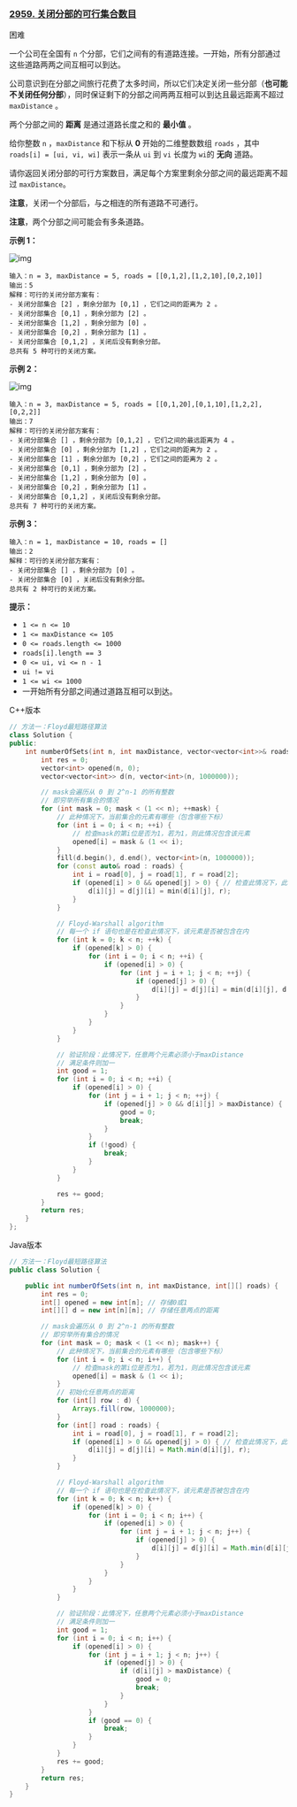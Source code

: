 ### [2959. 关闭分部的可行集合数目](https://leetcode.cn/problems/number-of-possible-sets-of-closing-branches/)

困难

一个公司在全国有 `n` 个分部，它们之间有的有道路连接。一开始，所有分部通过这些道路两两之间互相可以到达。

公司意识到在分部之间旅行花费了太多时间，所以它们决定关闭一些分部（**也可能不关闭任何分部**），同时保证剩下的分部之间两两互相可以到达且最远距离不超过 `maxDistance` 。

两个分部之间的 **距离** 是通过道路长度之和的 **最小值** 。

给你整数 `n` ，`maxDistance` 和下标从 **0** 开始的二维整数数组 `roads` ，其中 `roads[i] = [ui, vi, wi]` 表示一条从 `ui` 到 `vi` 长度为 `wi`的 **无向** 道路。

请你返回关闭分部的可行方案数目，满足每个方案里剩余分部之间的最远距离不超过 `maxDistance`。

**注意**，关闭一个分部后，与之相连的所有道路不可通行。

**注意**，两个分部之间可能会有多条道路。

**示例 1：**

![img](https://assets.leetcode.com/uploads/2023/11/08/example11.png)

```
输入：n = 3, maxDistance = 5, roads = [[0,1,2],[1,2,10],[0,2,10]]
输出：5
解释：可行的关闭分部方案有：
- 关闭分部集合 [2] ，剩余分部为 [0,1] ，它们之间的距离为 2 。
- 关闭分部集合 [0,1] ，剩余分部为 [2] 。
- 关闭分部集合 [1,2] ，剩余分部为 [0] 。
- 关闭分部集合 [0,2] ，剩余分部为 [1] 。
- 关闭分部集合 [0,1,2] ，关闭后没有剩余分部。
总共有 5 种可行的关闭方案。
```

**示例 2：**

![img](https://assets.leetcode.com/uploads/2023/11/08/example22.png)

```
输入：n = 3, maxDistance = 5, roads = [[0,1,20],[0,1,10],[1,2,2],[0,2,2]]
输出：7
解释：可行的关闭分部方案有：
- 关闭分部集合 [] ，剩余分部为 [0,1,2] ，它们之间的最远距离为 4 。
- 关闭分部集合 [0] ，剩余分部为 [1,2] ，它们之间的距离为 2 。
- 关闭分部集合 [1] ，剩余分部为 [0,2] ，它们之间的距离为 2 。
- 关闭分部集合 [0,1] ，剩余分部为 [2] 。
- 关闭分部集合 [1,2] ，剩余分部为 [0] 。
- 关闭分部集合 [0,2] ，剩余分部为 [1] 。
- 关闭分部集合 [0,1,2] ，关闭后没有剩余分部。
总共有 7 种可行的关闭方案。
```

**示例 3：**

```
输入：n = 1, maxDistance = 10, roads = []
输出：2
解释：可行的关闭分部方案有：
- 关闭分部集合 [] ，剩余分部为 [0] 。
- 关闭分部集合 [0] ，关闭后没有剩余分部。
总共有 2 种可行的关闭方案。
```

**提示：**

- `1 <= n <= 10`
- `1 <= maxDistance <= 105`
- `0 <= roads.length <= 1000`
- `roads[i].length == 3`
- `0 <= ui, vi <= n - 1`
- `ui != vi`
- `1 <= wi <= 1000`
- 一开始所有分部之间通过道路互相可以到达。

C++版本

```c++
// 方法一：Floyd最短路径算法
class Solution {
public:
    int numberOfSets(int n, int maxDistance, vector<vector<int>>& roads) {
        int res = 0;
        vector<int> opened(n, 0);
        vector<vector<int>> d(n, vector<int>(n, 1000000));

        // mask会遍历从 0 到 2^n-1 的所有整数
        // 即穷举所有集合的情况
        for (int mask = 0; mask < (1 << n); ++mask) {
            // 此种情况下，当前集合的元素有哪些（包含哪些下标）
            for (int i = 0; i < n; ++i) {
                // 检查mask的第i位是否为1，若为1，则此情况包含该元素
                opened[i] = mask & (1 << i);
            }
            fill(d.begin(), d.end(), vector<int>(n, 1000000));
            for (const auto& road : roads) {
                int i = road[0], j = road[1], r = road[2];
                if (opened[i] > 0 && opened[j] > 0) { // 检查此情况下，此两个元素是否被包含在内
                    d[i][j] = d[j][i] = min(d[i][j], r);
                }
            }

            // Floyd-Warshall algorithm
            // 每一个 if 语句也是在检查此情况下，该元素是否被包含在内
            for (int k = 0; k < n; ++k) {
                if (opened[k] > 0) {
                    for (int i = 0; i < n; ++i) {
                        if (opened[i] > 0) {
                            for (int j = i + 1; j < n; ++j) {
                                if (opened[j] > 0) {
                                    d[i][j] = d[j][i] = min(d[i][j], d[i][k] + d[k][j]);
                                }
                            }
                        }
                    }
                }
            }

            // 验证阶段：此情况下，任意两个元素必须小于maxDistance
            // 满足条件则加一
            int good = 1;
            for (int i = 0; i < n; ++i) {
                if (opened[i] > 0) {
                    for (int j = i + 1; j < n; ++j) {
                        if (opened[j] > 0 && d[i][j] > maxDistance) {
                            good = 0;
                            break;
                        }
                    }
                    if (!good) {
                        break;
                    }
                }
            }

            res += good;
        }
        return res;
    }
};
```

Java版本

```java
// 方法一：Floyd最短路径算法
public class Solution {

    public int numberOfSets(int n, int maxDistance, int[][] roads) {
        int res = 0;
        int[] opened = new int[n]; // 存储0或1
        int[][] d = new int[n][n]; // 存储任意两点的距离

        // mask会遍历从 0 到 2^n-1 的所有整数
        // 即穷举所有集合的情况
        for (int mask = 0; mask < (1 << n); mask++) {
            // 此种情况下，当前集合的元素有哪些（包含哪些下标）
            for (int i = 0; i < n; i++) {
                // 检查mask的第i位是否为1，若为1，则此情况包含该元素
                opened[i] = mask & (1 << i); 
            }
            // 初始化任意两点的距离
            for (int[] row : d) {
                Arrays.fill(row, 1000000);
            }
            for (int[] road : roads) {
                int i = road[0], j = road[1], r = road[2];
                if (opened[i] > 0 && opened[j] > 0) { // 检查此情况下，此两个元素是否被包含在内
                    d[i][j] = d[j][i] = Math.min(d[i][j], r);
                }
            }

            // Floyd-Warshall algorithm
            // 每一个 if 语句也是在检查此情况下，该元素是否被包含在内
            for (int k = 0; k < n; k++) {
                if (opened[k] > 0) {
                    for (int i = 0; i < n; i++) {
                        if (opened[i] > 0) {
                            for (int j = i + 1; j < n; j++) {
                                if (opened[j] > 0) {
                                    d[i][j] = d[j][i] = Math.min(d[i][j], d[i][k] + d[k][j]);
                                }
                            }
                        }
                    }
                }
            }

            // 验证阶段：此情况下，任意两个元素必须小于maxDistance
            // 满足条件则加一
            int good = 1;
            for (int i = 0; i < n; i++) {
                if (opened[i] > 0) {
                    for (int j = i + 1; j < n; j++) {
                        if (opened[j] > 0) {
                            if (d[i][j] > maxDistance) {
                                good = 0;
                                break;
                            }
                        }
                    }
                    if (good == 0) {
                        break;
                    }
                }
            }
            res += good;
        }
        return res;
    }
}
```

